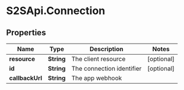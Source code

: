 # S2SApi.Connection

## Properties
Name | Type | Description | Notes
------------ | ------------- | ------------- | -------------
**resource** | **String** | The client resource | [optional] 
**id** | **String** | The connection identifier | [optional] 
**callbackUrl** | **String** | The app webhook | 


